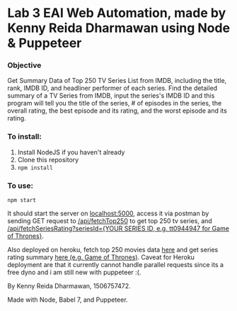 # Lab 3 EAI Web Automation, made by Kenny Reida Dharmawan using Node & Puppeteer

### Objective
Get Summary Data of Top 250 TV Series List from IMDB, including the title, rank, IMDB ID, and headliner performer of each series. Find the detailed summary of a TV Series from IMDB, input the series's IMDB ID and this program will tell you the title of the series, # of episodes in the series, the overall rating, the best episode and its rating, and the worst episode and its rating.

### To install:
1. Install NodeJS if you haven't already
2. Clone this repository
3. `npm install`

### To use:
`npm start`

It should start the server on [localhost:5000](http://localhost:5000), access it via postman by sending GET request to [/api/fetchTop250](http://localhost:5000/api/fetchTop250) to get top 250 tv series, and [/api/fetchSeriesRating?seriesId={YOUR SERIES ID, e.g. tt0944947 for Game of Thrones}](http://localhost:5000/api/fetchSeriesRating?seriesId=tt0944947).

Also deployed on heroku, fetch top 250 movies data [here](https://eailab3.herokuapp.com/api/fetchTop250) and get series rating summary [here (e.g. Game of Thrones)](https://eailab3.herokuapp.com/api/fetchSeriesRating?seriesId=tt0944947). Caveat for Heroku deployment are that it currently cannot handle parallel requests since its a free dyno and i am still new with puppeteer :(.

By Kenny Reida Dharmawan,
1506757472.

Made with Node, Babel 7, and Puppeteer.
